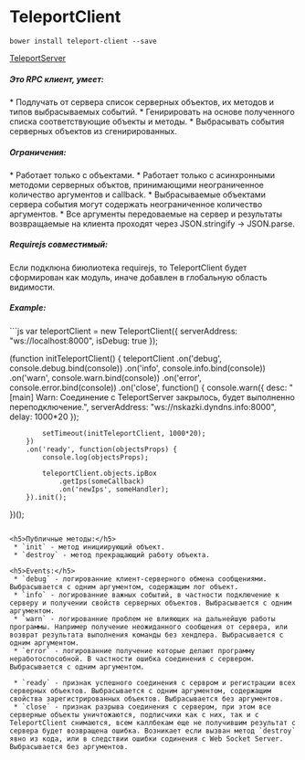 TeleportClient
==============

```
bower install teleport-client --save
```

[TeleportServer](https://github.com/MyNodeComponents/TeleportServer)

<h5>Это RPC клиент, умеет:</h5>
 * Подлучать от сервера список серверных объектов, их методов и типов выбрасываемых событий.
 * Генирировать на основе полученного списка соответствующие объекты и методы.
 * Выбрасывать события серверных объектов из сгенирированных.

<h5>Ограничения:</h5>
 * Работает только с объектами.
 * Работает только с асинхронными методоми серверных объктов, принимающими неограниченное количество аргументов и callback.
 * Выбрасываемые объектами сервера события могут содержать неограниченное количество аргументов.
 * Все аргументы передоваемые на сервер и результаты возвращаемые на клиента проходят через JSON.stringify -> JSON.parse.

<h5>Requirejs совместимый:</h5>
Если подклюна биюлиотека requirejs, то TeleportClient будет сформирован как модуль,
иначе добавлен в глобальную область видимости.

<h5>Example:</h5>
```js
var teleportClient = new TeleportClient({
	serverAddress: "ws://localhost:8000",
	isDebug: true
});

(function initTeleportClient() {
	teleportClient
		.on('debug', console.debug.bind(console))
		.on('info', console.info.bind(console))
		.on('warn', console.warn.bind(console))
		.on('error', console.error.bind(console))
		.on('close', function() {
			console.warn({
				desc: "[main] Warn: Соединение с TeleportServer закрылось, будет выполненно переподключение.",
				serverAddress: "ws://nskazki.dyndns.info:8000",
				delay: 1000*20
			});

			setTimeout(initTeleportClient, 1000*20);
		})
		.on('ready', function(objectsProps) {
			console.log(objectsProps);

			teleportClient.objects.ipBox
				.getIps(someCallback)
				.on('newIps', someHandler);
		}).init();
})();
```

<h5>Публичные методы:</h5>
 * `init` - метод инициирующий объект.
 * `destroy` - метод прекращающий работу объекта.

<h5>Events:</h5>
 * `debug` - логированние клиент-серверного обмена сообщениями. Выбрасывается с одним аргументом, содержащим лог объект.
 * `info` - логированние важных событий, в частности подключение к серверу и получении свойств серверных объектов. Выбрасывается с одним аргументом.
 * `warn` - логированние проблем не влияющих на дальнейшую работы программы. Например получение неожиданного сообщения от сервера, или возврат результата выполнения команды без хендлера. Выбрасывается с одним аргументом.
 * `error` - логированние получение которые делают программу неработоспособной. В частности ошибка соединения с сервером. Выбрасывается с одним аргументом.

 * `ready` - признак успешного соединения с сервром и регистрации всех серверных объектов. Выбрасывается с одним аргументом, содержащим свойства зарегистрированных объектов. Выбрасывается без аргументов.
 * `close` - признак разрыва соединения с сервером, при этом все серверные объекты уничтожаются, подписчики как с них, так и с TeleportClient снимаются, всем каллбекам еще не получившим результат с сервера будет возвращена ошибка. Возникает если вызван метод `destroy` явно из кода, или в следствии ошибки содинения с Web Socket Server. Выбрасывается без аргументов.
